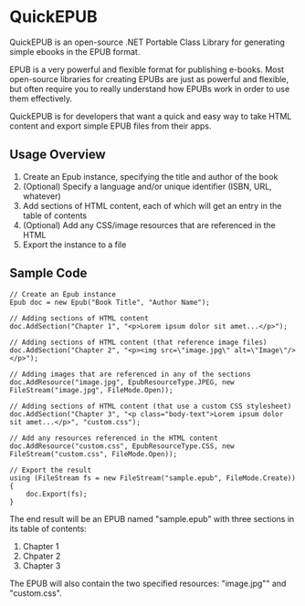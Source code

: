 # QuickEPUB #

QuickEPUB is an open-source .NET Portable Class Library for generating simple ebooks in the EPUB format.

EPUB is a very powerful and flexible format for publishing e-books. Most open-source libraries for creating EPUBs are just as powerful and flexible, but often require you to really understand how EPUBs work in order to use them effectively.

QuickEPUB is for developers that want a quick and easy way to take HTML content and export simple EPUB files from their apps.

## Usage Overview ##

1. Create an Epub instance, specifying the title and author of the book
2. (Optional) Specify a language and/or unique identifier (ISBN, URL, whatever)
3. Add sections of HTML content, each of which will get an entry in the table of contents
4. (Optional) Add any CSS/image resources that are referenced in the HTML
5. Export the instance to a file

## Sample Code ##

```
// Create an Epub instance
Epub doc = new Epub("Book Title", "Author Name");

// Adding sections of HTML content
doc.AddSection("Chapter 1", "<p>Lorem ipsum dolor sit amet...</p>");

// Adding sections of HTML content (that reference image files)
doc.AddSection("Chapter 2", "<p><img src=\"image.jpg\" alt=\"Image\"/></p>");

// Adding images that are referenced in any of the sections
doc.AddResource("image.jpg", EpubResourceType.JPEG, new FileStream("image.jpg", FileMode.Open));

// Adding sections of HTML content (that use a custom CSS stylesheet)
doc.AddSection("Chapter 3", "<p class="body-text">Lorem ipsum dolor sit amet...</p>", "custom.css");

// Add any resources referenced in the HTML content
doc.AddResource("custom.css", EpubResourceType.CSS, new FileStream("custom.css", FileMode.Open));

// Export the result
using (FileStream fs = new FileStream("sample.epub", FileMode.Create))
{
	doc.Export(fs);
}
```

The end result will be an EPUB named "sample.epub" with three sections in its table of contents:

1. Chapter 1
2. Chpater 2
3. Chapter 3

The EPUB will also contain the two specified resources: "image.jpg"" and "custom.css".

